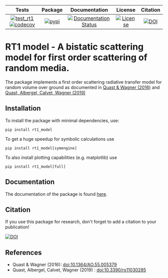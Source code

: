 
| Tests | Package | Documentation | License | Citation |
|:-:|:-:|:-:|:-:|:-:|
| [![test_rt1](https://github.com/TUW-GEO/rt1_model/actions/workflows/test_rt1.yml/badge.svg)](https://github.com/TUW-GEO/rt1_model/actions/workflows/test_rt1.yml)  [![codecov](https://codecov.io/gh/TUW-GEO/rt1_model/graph/badge.svg?token=UhC7x15MER)](https://codecov.io/gh/TUW-GEO/rt1_model) | [![pypi](https://img.shields.io/pypi/v/rt1_model)](https://pypi.org/project/rt1_model/) | [![Documentation Status](https://readthedocs.org/projects/rt1-model/badge/?version=latest)](https://rt1-model.readthedocs.io/en/latest/?badge=latest) | [![License](https://img.shields.io/badge/License-Apache_2.0-blue.svg)]([https://opensource.org/licenses/Apache-2.0](https://github.com/TUW-GEO/rt1_model/blob/master/LICENSE)) | [![DOI](https://zenodo.org/badge/709842988.svg)](https://zenodo.org/doi/10.5281/zenodo.10198659) |

# RT1 model - A bistatic scattering model for first order scattering of random media.

The package implements a first order scattering radiative transfer model
for random volume over ground as documented in [Quast & Wagner (2016)](https://doi.org/10.1364/ao.55.005379) and
[Quast, Albergel, Calvet, Wagner (2019)](https://doi.org/10.3390/rs11030285)


## Installation
To install the package with minimal dependencies, use:
```
pip install rt1_model
```
To get a huge speedup for symbolic calculations use
```
pip install rt1_model[symengine]
```
To also install plotting capabilities (e.g. matplotlib) use
```
pip install rt1_model[full]
```

## Documentation

The documentation of the package is found [here](https://rt1-model.readthedocs.io).

## Citation
If you use this package for research, don't forget to add a citation to your publication!

[![DOI](https://zenodo.org/badge/709842988.svg)](https://zenodo.org/doi/10.5281/zenodo.10198659)

## References
* Quast & Wagner (2016): [doi:10.1364/AO.55.005379](https://doi.org/10.1364/AO.55.005379)
* Quast, Albergel, Calvet, Wagner (2019) : [doi:10.3390/rs11030285](https://doi.org/10.3390/rs11030285)
